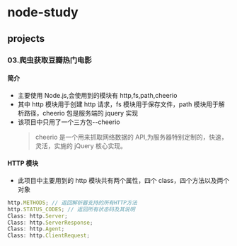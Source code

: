 # node-study

## projects

### 03.爬虫获取豆瓣热门电影

#### 简介

- 主要使用 Node.js,会使用到的模块有 http,fs,path,cheerio
- 其中 http 模块用于创建 http 请求，fs 模块用于保存文件，path 模块用于解析路径，cheerio 包是服务端的 jquery 实现
- 该项目中只用了一个三方包--cheerio
  > cheerio 是一个用来抓取网络数据的 API,为服务器特别定制的，快速，灵活，实施的 jQuery 核心实现。

#### HTTP 模块

- 此项目中主要用到的 http 模块共有两个属性，四个 class，四个方法以及两个对象

```javascript
http.METHODS; // 返回解析器支持的所有HTTP方法
http.STATUS_CODES; // 返回所有状态码及其说明
Class: http.Server;
Class: http.ServerResponse;
Class: http.Agent;
Class: http.ClientRequest;
```
